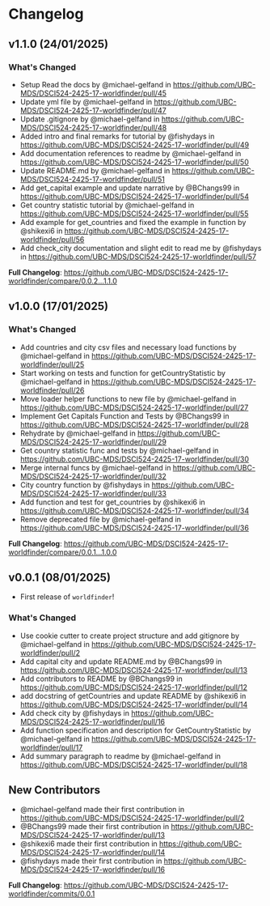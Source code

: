 # Changelog

## v1.1.0 (24/01/2025)

### What's Changed
* Setup Read the docs by @michael-gelfand in https://github.com/UBC-MDS/DSCI524-2425-17-worldfinder/pull/45
* Update yml file by @michael-gelfand in https://github.com/UBC-MDS/DSCI524-2425-17-worldfinder/pull/47
* Update .gitignore by @michael-gelfand in https://github.com/UBC-MDS/DSCI524-2425-17-worldfinder/pull/48
* Added intro and final remarks for tutorial by @fishydays in https://github.com/UBC-MDS/DSCI524-2425-17-worldfinder/pull/49
* Add documentation references to readme by @michael-gelfand in https://github.com/UBC-MDS/DSCI524-2425-17-worldfinder/pull/50
* Update README.md by @michael-gelfand in https://github.com/UBC-MDS/DSCI524-2425-17-worldfinder/pull/51
* Add get_capital example and update narrative  by @BChangs99 in https://github.com/UBC-MDS/DSCI524-2425-17-worldfinder/pull/54
* Get country statistic tutorial by @michael-gelfand in https://github.com/UBC-MDS/DSCI524-2425-17-worldfinder/pull/55
* Add example for get_countries and fixed the example in function by @shikexi6 in https://github.com/UBC-MDS/DSCI524-2425-17-worldfinder/pull/56
* Add check_city documentation and slight edit to read me by @fishydays in https://github.com/UBC-MDS/DSCI524-2425-17-worldfinder/pull/57


**Full Changelog**: https://github.com/UBC-MDS/DSCI524-2425-17-worldfinder/compare/0.0.2...1.1.0

## v1.0.0 (17/01/2025)

### What's Changed
* Add countries and city csv files and necessary load functions by @michael-gelfand in https://github.com/UBC-MDS/DSCI524-2425-17-worldfinder/pull/25
* Start working on tests and function for getCountryStatistic by @michael-gelfand in https://github.com/UBC-MDS/DSCI524-2425-17-worldfinder/pull/26
* Move loader helper functions to new file by @michael-gelfand in https://github.com/UBC-MDS/DSCI524-2425-17-worldfinder/pull/27
* Implement Get Capitals Function and Tests by @BChangs99 in https://github.com/UBC-MDS/DSCI524-2425-17-worldfinder/pull/28
* Rehydrate by @michael-gelfand in https://github.com/UBC-MDS/DSCI524-2425-17-worldfinder/pull/29
* Get country statistic func and tests by @michael-gelfand in https://github.com/UBC-MDS/DSCI524-2425-17-worldfinder/pull/30
* Merge internal funcs by @michael-gelfand in https://github.com/UBC-MDS/DSCI524-2425-17-worldfinder/pull/32
* City country function by @fishydays in https://github.com/UBC-MDS/DSCI524-2425-17-worldfinder/pull/33
* Add function and test for get_countries by @shikexi6 in https://github.com/UBC-MDS/DSCI524-2425-17-worldfinder/pull/34
* Remove deprecated file by @michael-gelfand in https://github.com/UBC-MDS/DSCI524-2425-17-worldfinder/pull/36


**Full Changelog**: https://github.com/UBC-MDS/DSCI524-2425-17-worldfinder/compare/0.0.1...1.0.0

## v0.0.1 (08/01/2025)

- First release of `worldfinder`!

### What's Changed
* Use cookie cutter to create project structure and add gitignore by @michael-gelfand in https://github.com/UBC-MDS/DSCI524-2425-17-worldfinder/pull/2
* Add capital city and update README.md by @BChangs99 in https://github.com/UBC-MDS/DSCI524-2425-17-worldfinder/pull/13
* Add contributors to README by @BChangs99 in https://github.com/UBC-MDS/DSCI524-2425-17-worldfinder/pull/12
* add docstring of getCountries and update README by @shikexi6 in https://github.com/UBC-MDS/DSCI524-2425-17-worldfinder/pull/14
* Add check city by @fishydays in https://github.com/UBC-MDS/DSCI524-2425-17-worldfinder/pull/16
* Add function specification and description for GetCountryStatistic by @michael-gelfand in https://github.com/UBC-MDS/DSCI524-2425-17-worldfinder/pull/17
* Add summary paragraph to readme by @michael-gelfand in https://github.com/UBC-MDS/DSCI524-2425-17-worldfinder/pull/18

## New Contributors
* @michael-gelfand made their first contribution in https://github.com/UBC-MDS/DSCI524-2425-17-worldfinder/pull/2
* @BChangs99 made their first contribution in https://github.com/UBC-MDS/DSCI524-2425-17-worldfinder/pull/13
* @shikexi6 made their first contribution in https://github.com/UBC-MDS/DSCI524-2425-17-worldfinder/pull/14
* @fishydays made their first contribution in https://github.com/UBC-MDS/DSCI524-2425-17-worldfinder/pull/16

**Full Changelog**: https://github.com/UBC-MDS/DSCI524-2425-17-worldfinder/commits/0.0.1
